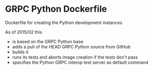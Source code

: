 GRPC Python Dockerfile
====================

Dockerfile for creating the Python development instances

As of 2015/02 this
- is based on the GRPC Python base
- adds a pull of the HEAD GRPC Python source from GitHub
- builds it
- runs its tests and aborts image creation if the tests don't pass
- specifies the Python GRPC interop test server as default command
